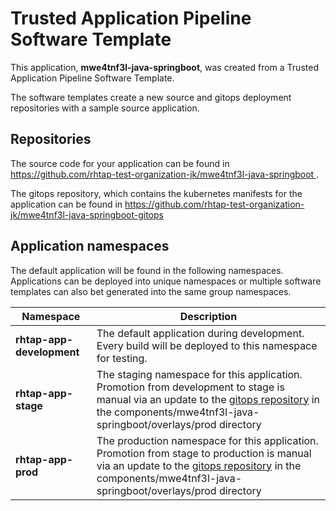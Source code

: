 # Trusted Application Pipeline Software Template

This application, **mwe4tnf3l-java-springboot**, was created from a Trusted Application Pipeline Software Template.

The software templates create a new source and gitops deployment repositories with a sample source application. 

## Repositories

The source code for your application can be found in [https://github.com/rhtap-test-organization-jk/mwe4tnf3l-java-springboot ](https://github.com/rhtap-test-organization-jk/mwe4tnf3l-java-springboot ).
 
The gitops repository, which contains the kubernetes manifests for the application can be found in 
[https://github.com/rhtap-test-organization-jk/mwe4tnf3l-java-springboot-gitops ](https://github.com/rhtap-test-organization-jk/mwe4tnf3l-java-springboot-gitops ) 

## Application namespaces 

The default application will be found in the following namespaces. Applications can be deployed into unique namespaces or multiple software templates can also bet generated into the same group namespaces.  

|  Namespace   |  Description   |  
| -------- | -------- |   
| **rhtap-app-development** | The default application during development. Every build will be deployed to this namespace for testing. | 
| **rhtap-app-stage** | The staging namespace for this application. Promotion from development to stage is manual via an update to the [gitops repository](https://github.com/rhtap-test-organization-jk/mwe4tnf3l-java-springboot-gitops ) in the components/mwe4tnf3l-java-springboot/overlays/prod directory |  
| **rhtap-app-prod** | The production namespace for this application. Promotion from stage to production is manual via an update to the [gitops repository](https://github.com/rhtap-test-organization-jk/mwe4tnf3l-java-springboot-gitops ) in the components/mwe4tnf3l-java-springboot/overlays/prod directory | 